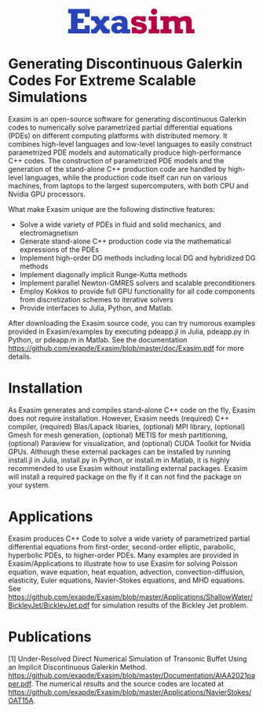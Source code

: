 <p align="center">
<img src="Documentation/exasimlogosmall.png">
</p>

# Generating Discontinuous Galerkin Codes For Extreme Scalable Simulations
Exasim is an open-source software for generating discontinuous Galerkin codes to numerically solve parametrized partial differential equations (PDEs) on different computing platforms with distributed memory.  It combines high-level languages and low-level languages to easily construct parametrized PDE models and automatically produce high-performance C++ codes. The construction of parametrized PDE models and the generation of the stand-alone C++ production code are handled by high-level languages, while the production code itself can run on various machines, from laptops to the largest supercomputers, with both CPU and Nvidia GPU processors. 

What make Exasim unique are the following distinctive features:

   - Solve a wide variety of PDEs in fluid and solid mechanics, and electromagnetism
   - Generate stand-alone C++ production code via the mathematical expressions of the PDEs
   - Implement high-order DG methods including local DG and hybridized DG methods
   - Implement diagonally implicit Runge-Kutta methods 
   - Implement parallel Newton-GMRES solvers and scalable preconditioners  
   - Employ Kokkos to provide full GPU functionality for all code components from discretization schemes to iterative solvers
   - Provide interfaces to Julia, Python, and Matlab. 
   
After downloading the Exasim source code, you can try numorous examples provided in Exasim/examples by executing pdeapp.jl in Julia, pdeapp.py in Python, or pdeapp.m in Matlab. See the documentation https://github.com/exapde/Exasim/blob/master/doc/Exasim.pdf for more details. 

# Installation 

As Exasim generates and compiles stand-alone C++ code on the fly, Exasim does not require installation. However, Exasim needs (required) C++ compiler, (required) Blas/Lapack libaries, (optional) MPI library, (optional) Gmesh for mesh generation, (optional) METIS for mesh partitioning, (optional) Paraview for visualization, and (optional) CUDA Toolkit for Nvidia GPUs. Although these external packages can be installed by running install.jl in Julia, install.py in Python, or install.m in Matlab, it is highly recommended to use Exasim without installing external packages. Exasim will install a required package on the fly if it can not find the package on your system.

# Applications

Exasim produces C++ Code to solve a wide variety of parametrized partial differential equations from first-order, second-order elliptic, parabolic, hyperbolic PDEs, to higher-order PDEs. Many examples are provided in Exasim/Applications to illustrate how to use Exasim for solving Poisson equation, wave equation, heat equation, advection, convection-diffusion, elasticity, Euler equations, Navier-Stokes equations, and MHD equations. See https://github.com/exapde/Exasim/blob/master/Applications/ShallowWater/BickleyJet/BickleyJet.pdf for simulation results of the Bickley Jet problem.


# Publications
[1] Under-Resolved Direct Numerical Simulation of Transonic Buffet Using an Implicit Discontinuous Galerkin Method. https://github.com/exapde/Exasim/blob/master/Documentation/AIAA2021paper.pdf. The numerical results and the source codes are located at https://github.com/exapde/Exasim/blob/master/Applications/NavierStokes/OAT15A.
